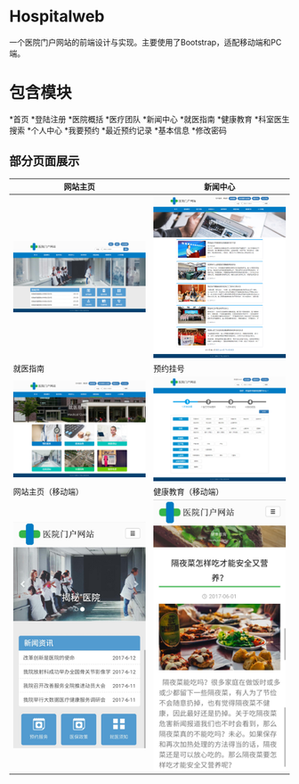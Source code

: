 # Hospitalweb
一个医院门户网站的前端设计与实现。主要使用了Bootstrap，适配移动端和PC端。

# 包含模块
*首页
*登陆注册
*医院概括
*医疗团队
*新闻中心
*就医指南
*健康教育
*科室医生搜索
*个人中心
*我要预约
*最近预约记录
*基本信息
*修改密码

## 部分页面展示
网站主页 | 新闻中心
------|------
![](./showpic/1.png) | ![](./showpic/3.png)
就医指南 | 预约挂号
![](./showpic/5.png) | ![](./showpic/7.png)
网站主页（移动端） | 健康教育（移动端）
![](./showpic/2.jpg) | ![](./showpic/4.jpg)
